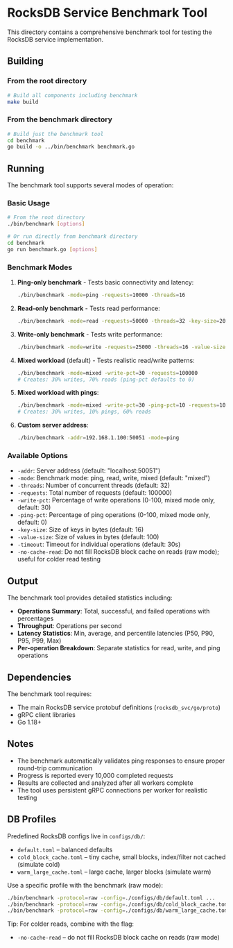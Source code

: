 # RocksDB Service Benchmark Tool

This directory contains a comprehensive benchmark tool for testing the RocksDB service implementation.

## Building

### From the root directory
```bash
# Build all components including benchmark
make build
```

### From the benchmark directory
```bash
# Build just the benchmark tool
cd benchmark
go build -o ../bin/benchmark benchmark.go
```

## Running

The benchmark tool supports several modes of operation:

### Basic Usage
```bash
# From the root directory
./bin/benchmark [options]

# Or run directly from benchmark directory
cd benchmark
go run benchmark.go [options]
```

### Benchmark Modes

1. **Ping-only benchmark** - Tests basic connectivity and latency:
   ```bash
   ./bin/benchmark -mode=ping -requests=10000 -threads=16
   ```

2. **Read-only benchmark** - Tests read performance:
   ```bash
   ./bin/benchmark -mode=read -requests=50000 -threads=32 -key-size=20
   ```

3. **Write-only benchmark** - Tests write performance:
   ```bash
   ./bin/benchmark -mode=write -requests=25000 -threads=16 -value-size=1024
   ```

4. **Mixed workload** (default) - Tests realistic read/write patterns:
   ```bash
   ./bin/benchmark -mode=mixed -write-pct=30 -requests=100000
   # Creates: 30% writes, 70% reads (ping-pct defaults to 0)
   ```

5. **Mixed workload with pings**:
   ```bash
   ./bin/benchmark -mode=mixed -write-pct=30 -ping-pct=10 -requests=100000
   # Creates: 30% writes, 10% pings, 60% reads
   ```

6. **Custom server address**:
   ```bash
   ./bin/benchmark -addr=192.168.1.100:50051 -mode=ping
   ```

### Available Options

- `-addr`: Server address (default: "localhost:50051")
- `-mode`: Benchmark mode: ping, read, write, mixed (default: "mixed")
- `-threads`: Number of concurrent threads (default: 32)
- `-requests`: Total number of requests (default: 100000)
- `-write-pct`: Percentage of write operations (0-100, mixed mode only, default: 30)
- `-ping-pct`: Percentage of ping operations (0-100, mixed mode only, default: 0)
- `-key-size`: Size of keys in bytes (default: 16)
- `-value-size`: Size of values in bytes (default: 100)
- `-timeout`: Timeout for individual operations (default: 30s)
- `-no-cache-read`: Do not fill RocksDB block cache on reads (raw mode); useful for colder read testing

## Output

The benchmark tool provides detailed statistics including:

- **Operations Summary**: Total, successful, and failed operations with percentages
- **Throughput**: Operations per second
- **Latency Statistics**: Min, average, and percentile latencies (P50, P90, P95, P99, Max)
- **Per-operation Breakdown**: Separate statistics for read, write, and ping operations

## Dependencies

The benchmark tool requires:
- The main RocksDB service protobuf definitions (`rocksdb_svc/go/proto`)
- gRPC client libraries
- Go 1.18+

## Notes

- The benchmark automatically validates ping responses to ensure proper round-trip communication
- Progress is reported every 10,000 completed requests
- Results are collected and analyzed after all workers complete
- The tool uses persistent gRPC connections per worker for realistic testing

## DB Profiles

Predefined RocksDB configs live in `configs/db/`:

- `default.toml` – balanced defaults
- `cold_block_cache.toml` – tiny cache, small blocks, index/filter not cached (simulate cold)
- `warm_large_cache.toml` – large cache, larger blocks (simulate warm)

Use a specific profile with the benchmark (raw mode):

```bash
./bin/benchmark -protocol=raw -config=./configs/db/default.toml ...
./bin/benchmark -protocol=raw -config=./configs/db/cold_block_cache.toml ...
./bin/benchmark -protocol=raw -config=./configs/db/warm_large_cache.toml ...
```

Tip: For colder reads, combine with the flag:

- `-no-cache-read` – do not fill RocksDB block cache on reads (raw mode)
